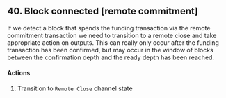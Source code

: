 ## 40. Block connected [remote commitment]

If we detect a block that spends the funding transaction via the remote commitment transaction we need to transition to a remote close and take appropriate action on outputs. This can really only occur after the funding transaction has been confirmed, but may occur in the window of blocks between the confirmation depth and the ready depth has been reached.

#### Actions

1. Transition to `Remote Close` channel state
